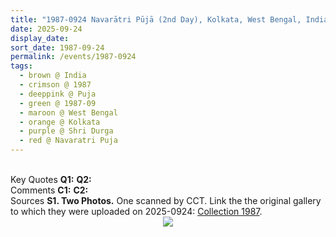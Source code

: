 ```yaml
---
title: "1987-0924 Navarātri Pūjā (2nd Day), Kolkata, West Bengal, India"
date: 2025-09-24
display_date: 
sort_date: 1987-09-24
permalink: /events/1987-0924
tags:
  - brown @ India
  - crimson @ 1987
  - deeppink @ Puja
  - green @ 1987-09
  - maroon @ West Bengal
  - orange @ Kolkata
  - purple @ Shri Durga
  - red @ Navaratri Puja
---
```


<br>

<wave-list>
  <list-title color="DarkSeaGreen" width="55">Key Quotes</list-title>
  <list-item color="BlanchedAlmond" width="280"><b>Q1:</b> <i></i></list-item>
  <list-item color="Lavender" width="280"><b>Q2:</b> <i></i></list-item>
</wave-list>

<br>

<wave-list>
  <list-title color="DarkSeaGreen" width="55">Comments</list-title>
  <list-item color="BlanchedAlmond" width="280"><b>C1:</b> <i></i></list-item>
  <list-item color="Lavender" width="280"><b>C2:</b> <i></i></list-item>
</wave-list>

<br>

<wave-list>
  <list-title color="DarkSeaGreen" width="40">Sources</list-title>
  <list-item color="BlanchedAlmond" width="280"><b>S1. Two Photos.</b> One scanned by CCT. Link the the original gallery to which they were uploaded on 2025-0924: <a href="https://eternalmoments.smugmug.com/Collections/Yogi-Mahajan-Collection/1987">Collection 1987</a>.</list-item>
</wave-list>

<div style="text-align: center"><img src="https://pub-bcc3cbe9b1e94ba1ac28915f7a3900fa.r2.dev/1987-0924_Navaratri_Puja_(2nd_Day)_Kolkata_West_Bengal_India_01_(from_tif)_(Yogi_Mahajan_Collection).jpg" /></div>

